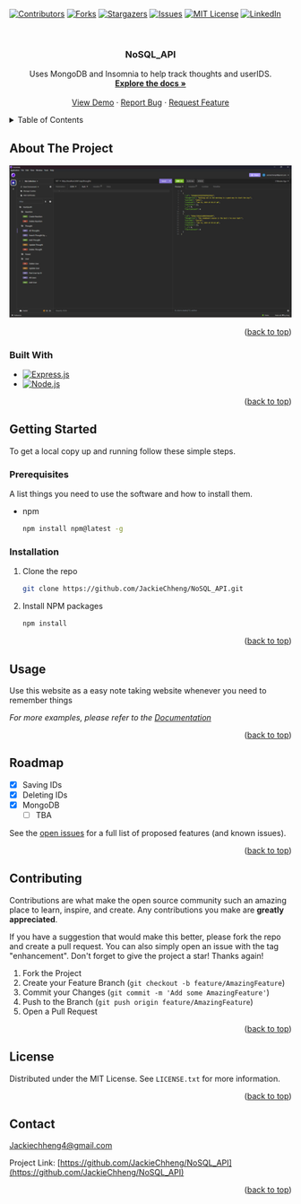<a name="readme-top"></a>




[![Contributors][contributors-shield]][contributors-url]
[![Forks][forks-shield]][forks-url]
[![Stargazers][stars-shield]][stars-url]
[![Issues][issues-shield]][issues-url]
[![MIT License][license-shield]][license-url]
[![LinkedIn][linkedin-shield]][linkedin-url]



<!-- PROJECT LOGO -->
<br />
<div align="center">
  <a href="https://github.com/JackieChheng/NoSQL_API">
  </a>

<h3 align="center">NoSQL_API</h3>

  <p align="center">
    Uses MongoDB and Insomnia to help track thoughts and userIDS.
    <br />
    <a href="https://github.com/JackieChheng/NoSQL_API"><strong>Explore the docs »</strong></a>
    <br />
    <br />
    <a href="https://github.com/JackieChheng/NoSQL_API">View Demo</a>
    ·
    <a href="https://github.com/JackieChheng/NoSQL_API/issues">Report Bug</a>
    ·
    <a href="https://github.com/JackieChheng/NoSQL_API/issues">Request Feature</a>
  </p>
</div>



<!-- TABLE OF CONTENTS -->
<details>
  <summary>Table of Contents</summary>
  <ol>
    <li>
      <a href="#about-the-project">About The Project</a>
      <ul>
        <li><a href="#built-with">Built With</a></li>
      </ul>
    </li>
    <li>
      <a href="#getting-started">Getting Started</a>
      <ul>
        <li><a href="#prerequisites">Prerequisites</a></li>
        <li><a href="#installation">Installation</a></li>
      </ul>
    </li>
    <li><a href="#usage">Usage</a></li>
    <li><a href="#roadmap">Roadmap</a></li>
    <li><a href="#contributing">Contributing</a></li>
    <li><a href="#license">License</a></li>
    <li><a href="#contact">Contact</a></li>
  </ol>
</details>



<!-- ABOUT THE PROJECT -->
## About The Project

[![Product Name Screen Shot][product-screenshot]](https://drive.google.com/file/d/1uXvdoIfvLwB-AMjYpUTWIKLObDOtzdzo/view)


<p align="right">(<a href="#readme-top">back to top</a>)</p>



### Built With

* [![Express.js][Express.js.com]][Express.js-url]
* [![Node.js][Node.js.com]][Node.js-url]


<p align="right">(<a href="#readme-top">back to top</a>)</p>



<!-- GETTING STARTED -->
## Getting Started


To get a local copy up and running follow these simple steps.

### Prerequisites

A list things you need to use the software and how to install them.
* npm
  ```sh
  npm install npm@latest -g
  ```

### Installation

1. Clone the repo
   ```sh
   git clone https://github.com/JackieChheng/NoSQL_API.git
   ```
2. Install NPM packages
   ```sh
   npm install
   ```

<p align="right">(<a href="#readme-top">back to top</a>)</p>



<!-- USAGE EXAMPLES -->
## Usage

Use this website as a easy note taking website whenever you need to remember things

_For more examples, please refer to the [Documentation](https://example.com)_

<p align="right">(<a href="#readme-top">back to top</a>)</p>



<!-- ROADMAP -->
## Roadmap

- [x] Saving IDs
- [x] Deleting IDs
- [x] MongoDB
    - [ ] TBA

See the [open issues](https://github.com/JackieChheng/NoSQL_API/issues) for a full list of proposed features (and known issues).

<p align="right">(<a href="#readme-top">back to top</a>)</p>



<!-- CONTRIBUTING -->
## Contributing

Contributions are what make the open source community such an amazing place to learn, inspire, and create. Any contributions you make are **greatly appreciated**.

If you have a suggestion that would make this better, please fork the repo and create a pull request. You can also simply open an issue with the tag "enhancement".
Don't forget to give the project a star! Thanks again!

1. Fork the Project
2. Create your Feature Branch (`git checkout -b feature/AmazingFeature`)
3. Commit your Changes (`git commit -m 'Add some AmazingFeature'`)
4. Push to the Branch (`git push origin feature/AmazingFeature`)
5. Open a Pull Request

<p align="right">(<a href="#readme-top">back to top</a>)</p>



<!-- LICENSE -->
## License

Distributed under the MIT License. See `LICENSE.txt` for more information.

<p align="right">(<a href="#readme-top">back to top</a>)</p>



<!-- CONTACT -->
## Contact

Jackiechheng4@gmail.com

Project Link: [https://github.com/JackieChheng/NoSQL_API](https://github.com/JackieChheng/NoSQL_API)

<p align="right">(<a href="#readme-top">back to top</a>)</p>



<!-- MARKDOWN LINKS & IMAGES -->
<!-- https://www.markdownguide.org/basic-syntax/#reference-style-links -->
[contributors-shield]: https://img.shields.io/github/contributors/JackieChheng/NoSQL_API.svg?style=for-the-badge
[contributors-url]: https://github.com/JackieChheng/NoSQL_API/graphs/contributors
[forks-shield]: https://img.shields.io/github/forks/JackieChheng/NoSQL_API.svg?style=for-the-badge
[forks-url]: https://github.com/JackieChheng/NoSQL_API/network/members
[stars-shield]: https://img.shields.io/github/stars/JackieChheng/NoSQL_API.svg?style=for-the-badge
[stars-url]: https://github.com/JackieChheng/NoSQL_API/stargazers
[issues-shield]: https://img.shields.io/github/issues/JackieChheng/NoSQL_API.svg?style=for-the-badge
[issues-url]: https://github.com/JackieChheng/NoSQL_API/issues
[license-shield]: https://img.shields.io/github/license/JackieChheng/NoSQL_API.svg?style=for-the-badge
[license-url]: https://github.com/JackieChheng/NoSQL_API/blob/master/LICENSE.txt
[linkedin-shield]: https://img.shields.io/badge/-LinkedIn-black.svg?style=for-the-badge&logo=linkedin&colorB=555
[linkedin-url]: https://linkedin.com/in/jackie-chheng-0037a31a1
[product-screenshot]: assets/Screenshot.png
[Next.js]: https://img.shields.io/badge/next.js-000000?style=for-the-badge&logo=nextdotjs&logoColor=white
[Next-url]: https://nextjs.org/
[React.js]: https://img.shields.io/badge/React-20232A?style=for-the-badge&logo=react&logoColor=61DAFB
[React-url]: https://reactjs.org/
[Vue.js]: https://img.shields.io/badge/Vue.js-35495E?style=for-the-badge&logo=vuedotjs&logoColor=4FC08D
[Vue-url]: https://vuejs.org/
[Angular.io]: https://img.shields.io/badge/Angular-DD0031?style=for-the-badge&logo=angular&logoColor=white
[Angular-url]: https://angular.io/
[Svelte.dev]: https://img.shields.io/badge/Svelte-4A4A55?style=for-the-badge&logo=svelte&logoColor=FF3E00
[Svelte-url]: https://svelte.dev/
[Laravel.com]: https://img.shields.io/badge/Laravel-FF2D20?style=for-the-badge&logo=laravel&logoColor=white
[Laravel-url]: https://laravel.com
[Bootstrap.com]: https://img.shields.io/badge/Bootstrap-563D7C?style=for-the-badge&logo=bootstrap&logoColor=white
[Bootstrap-url]: https://getbootstrap.com
[JQuery.com]: https://img.shields.io/badge/jQuery-0769AD?style=for-the-badge&logo=jquery&logoColor=white
[JQuery-url]: https://jquery.com 
[Express.js.com]: https://img.shields.io/badge/express.js-%23404d59.svg?style=for-the-badge&logo=express&logoColor=%2361DAFB
[Express.js-url]: https://expressjs.com
[Node.JS.com]: https://img.shields.io/badge/node.js-6DA55F?style=for-the-badge&logo=node.js&logoColor=white
[Node.JS-url]: https://nodejs.com
[Heroku.com]: https://img.shields.io/badge/heroku-%23430098.svg?style=for-the-badge&logo=heroku&logoColor=white
[Heroku-url]: https://heroku.com
